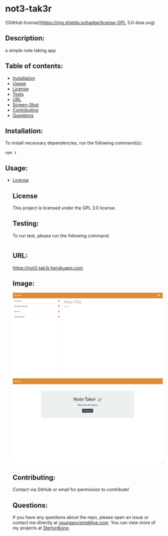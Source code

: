 # not3-tak3r
  ![GitHub license](https://img.shields.io/badge/license-GPL 3.0-blue.svg)

  ## Description:
  a simple note taking app



  ## Table of contents:
  * [Installation](#installation)
  * [Usage](#usage)
  * [License](#license)
  * [Tests](#testing)
  * [URL](#url)
  * [Screen-Shot](#image)
  * [Contributing](#contributing)
  * [Questions](#questions)



  ## Installation:
  To install necessary dependencies, run the following command(s):

  ```
  npm i
  ```


  ## Usage:
  
* [License](#license)



  ## License
  This project is licensed under the GPL 3.0 license.


  ## Testing:
  To run test, please run the following command:

  ```
  
  ```


  ## URL:
  https://not3-tak3r.herokuapp.com


  ## Image:
  ![not3-tak3r](/images/note-taker-ss1.png "not3-tak3r Screenshot 1")
  ![not3-tak3r](/images/note-taker-ss2.png "not3-tak3r Screenshot 2")


  ## Contributing:
  Contact via GitHub or email for permission to contribute!


  ## Questions:
  If you have any questions about the repo, please open an issue or contact me directly at youngancient@live.com. You can view more of my projects at [SterlynKong](https://github.com/SterlynKong).
